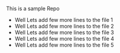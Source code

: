 This is a sample Repo

* Well Lets add few more lines to the file 1
* Well Lets add few more lines to the file 2
* Well Lets add few more lines to the file 3
* Well Lets add few more lines to the file 4
* Well Lets add few more lines to the file 5
